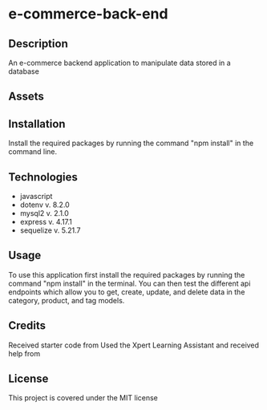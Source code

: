 # e-commerce-back-end

## Description
An e-commerce backend application to manipulate data stored in a database

## Assets


## Installation
Install the required packages by running the command "npm install" in the command line.

## Technologies
* javascript
* dotenv v. 8.2.0
* mysql2 v. 2.1.0
* express v. 4.17.1
* sequelize v. 5.21.7

## Usage
To use this application first install the required packages by running the command "npm install" in the terminal. You can then test the different api endpoints which allow you to get, create, update, and delete data in the category, product, and tag models.

## Credits
Received starter code from 
Used the Xpert Learning Assistant
and received help from 

## License
This project is covered under the MIT license